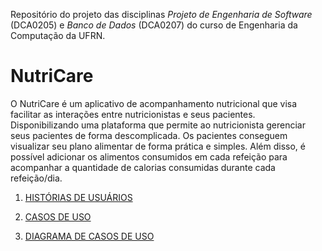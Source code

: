 Repositório do projeto das disciplinas *Projeto de Engenharia de Software* (DCA0205) e *Banco de Dados* (DCA0207) do curso de Engenharia da Computação da UFRN.


# NutriCare
O  NutriCare é um aplicativo de acompanhamento nutricional que visa facilitar as interações entre nutricionistas e seus pacientes. 
Disponibilizando uma plataforma que permite ao nutricionista gerenciar seus pacientes de forma descomplicada. 
Os pacientes conseguem visualizar seu plano alimentar de forma prática e simples. Além disso, é possível adicionar os alimentos consumidos em cada refeição para acompanhar a quantidade de calorias consumidas durante cada refeição/dia. 

1. [HISTÓRIAS DE USUÁRIOS](User_Stories.md)

2. [CASOS DE USO](Use_Cases.md) 

3. [DIAGRAMA DE CASOS DE USO](NutriCare_Diagram.md)
